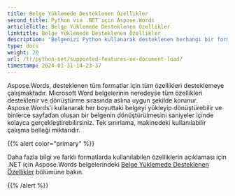 ```yaml
---
title: Belge Yüklemede Desteklenen Özellikler
second_title: Python via .NET için Aspose.Words
articleTitle: Belge Yüklemede Desteklenen Özellikler
linktitle: Belge Yüklemede Desteklenen Özellikler
description: "Belgenizi Python kullanarak desteklenen herhangi bir formatta yükleyin. Her boyuttaki belgeyi içe aktarın ve dönüştürün."
type: docs
weight: 20
url: /tr/python-net/supported-features-on-document-load/
timestamp: 2024-01-31-14-23-37
---
```


Aspose.Words, desteklenen tüm formatlar için tüm özellikleri desteklemeye çalışmaktadır. Microsoft Word belgelerinin neredeyse tüm özellikleri desteklenir ve dönüştürme sırasında aslına uygun şekilde korunur. Aspose.Words'i kullanarak her boyuttaki belgeyi yükleyip dönüştürebilir ve binlerce sayfadan oluşan bir belgenin dönüştürülmesini saniyeler içinde kolayca gerçekleştirebilirsiniz. Tek sınırlama, makinedeki kullanılabilir çalışma belleği miktarıdır.

{{% alert color="primary" %}}

Daha fazla bilgi ve farklı formatlarda kullanılabilen özelliklerin açıklaması için .NET için Aspose.Words belgelerindeki [Belge Yüklemede Desteklenen Özellikler](/words/tr/net/supported-features-on-document-load/) bölümüne bakın.

{{% /alert %}}

